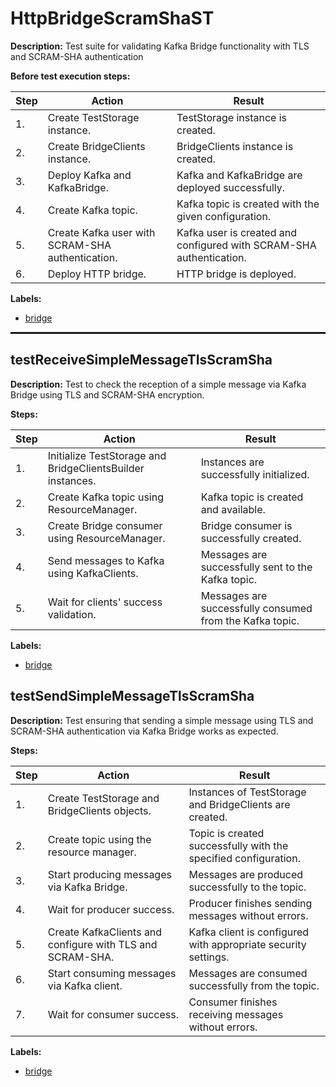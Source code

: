 # HttpBridgeScramShaST

**Description:** Test suite for validating Kafka Bridge functionality with TLS and SCRAM-SHA authentication

**Before test execution steps:**

| Step | Action | Result |
| - | - | - |
| 1. | Create TestStorage instance. | TestStorage instance is created. |
| 2. | Create BridgeClients instance. | BridgeClients instance is created. |
| 3. | Deploy Kafka and KafkaBridge. | Kafka and KafkaBridge are deployed successfully. |
| 4. | Create Kafka topic. | Kafka topic is created with the given configuration. |
| 5. | Create Kafka user with SCRAM-SHA authentication. | Kafka user is created and configured with SCRAM-SHA authentication. |
| 6. | Deploy HTTP bridge. | HTTP bridge is deployed. |

**Labels:**

* [bridge](labels/bridge.md)

<hr style="border:1px solid">

## testReceiveSimpleMessageTlsScramSha

**Description:** Test to check the reception of a simple message via Kafka Bridge using TLS and SCRAM-SHA encryption.

**Steps:**

| Step | Action | Result |
| - | - | - |
| 1. | Initialize TestStorage and BridgeClientsBuilder instances. | Instances are successfully initialized. |
| 2. | Create Kafka topic using ResourceManager. | Kafka topic is created and available. |
| 3. | Create Bridge consumer using ResourceManager. | Bridge consumer is successfully created. |
| 4. | Send messages to Kafka using KafkaClients. | Messages are successfully sent to the Kafka topic. |
| 5. | Wait for clients' success validation. | Messages are successfully consumed from the Kafka topic. |

**Labels:**

* [bridge](labels/bridge.md)


## testSendSimpleMessageTlsScramSha

**Description:** Test ensuring that sending a simple message using TLS and SCRAM-SHA authentication via Kafka Bridge works as expected.

**Steps:**

| Step | Action | Result |
| - | - | - |
| 1. | Create TestStorage and BridgeClients objects. | Instances of TestStorage and BridgeClients are created. |
| 2. | Create topic using the resource manager. | Topic is created successfully with the specified configuration. |
| 3. | Start producing messages via Kafka Bridge. | Messages are produced successfully to the topic. |
| 4. | Wait for producer success. | Producer finishes sending messages without errors. |
| 5. | Create KafkaClients and configure with TLS and SCRAM-SHA. | Kafka client is configured with appropriate security settings. |
| 6. | Start consuming messages via Kafka client. | Messages are consumed successfully from the topic. |
| 7. | Wait for consumer success. | Consumer finishes receiving messages without errors. |

**Labels:**

* [bridge](labels/bridge.md)

